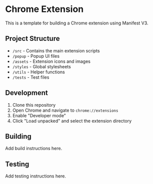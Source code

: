 # Chrome Extension

This is a template for building a Chrome extension using Manifest V3.

## Project Structure

- `/src` - Contains the main extension scripts
- `/popup` - Popup UI files
- `/assets` - Extension icons and images
- `/styles` - Global stylesheets
- `/utils` - Helper functions
- `/tests` - Test files

## Development

1. Clone this repository
2. Open Chrome and navigate to `chrome://extensions`
3. Enable "Developer mode"
4. Click "Load unpacked" and select the extension directory

## Building

Add build instructions here.

## Testing

Add testing instructions here. 